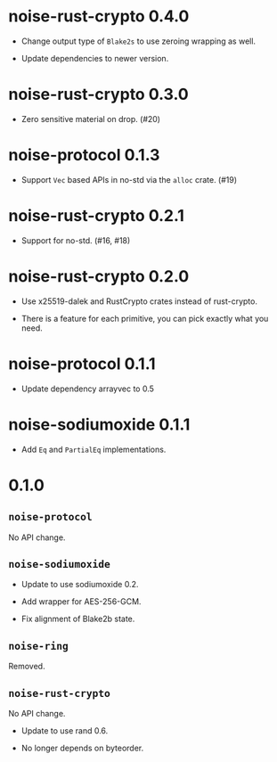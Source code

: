 # noise-rust-crypto 0.4.0

* Change output type of `Blake2s` to use zeroing wrapping as well.

* Update dependencies to newer version.

# noise-rust-crypto 0.3.0

* Zero sensitive material on drop. (#20)

# noise-protocol 0.1.3

* Support `Vec` based APIs in no-std via the `alloc` crate. (#19)

# noise-rust-crypto 0.2.1

* Support for no-std. (#16, #18)

# noise-rust-crypto 0.2.0

* Use x25519-dalek and RustCrypto crates instead of rust-crypto.

* There is a feature for each primitive, you can pick exactly what you need.

# noise-protocol 0.1.1

* Update dependency arrayvec to 0.5

# noise-sodiumoxide 0.1.1

* Add `Eq` and `PartialEq` implementations.

# 0.1.0

## `noise-protocol`

No API change.

## `noise-sodiumoxide`

* Update to use sodiumoxide 0.2.

* Add wrapper for AES-256-GCM.

* Fix alignment of Blake2b state.

## `noise-ring`

Removed.

## `noise-rust-crypto`

No API change.

* Update to use rand 0.6.

* No longer depends on byteorder.

